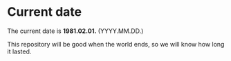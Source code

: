 # Current date

The current date is **1981.02.01.** (YYYY.MM.DD.)

This repository will be good when the world ends, so we will know how long it lasted.